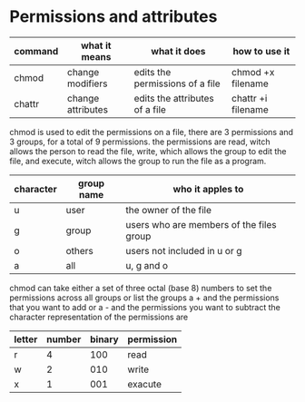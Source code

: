 Permissions and attributes
==========================
command|what it means| what it does|how to use it
-------|-------------|-------------|-------------
chmod  | change modifiers| edits the permissions of a file| chmod +x filename
chattr | change attributes | edits the attributes of a file | chattr +i filename

chmod is used to edit the permissions on a file, there are 3 permissions and 3
groups, for a total of 9 permissions. the permissions are read, witch allows the
person to read the file, write, which allows the group to edit the file, and
execute, witch allows the group to run the file as a program.

character |group name | who it apples to
----------|-----------|-----------
u         |  user     | the owner of the file
g         |  group    | users who are members of the files group
o         |  others   | users not included in u or g
a         |  all      | u, g and o


chmod can take either a set of three octal (base 8) numbers to set the
permissions across all groups or list the groups a + and the permissions that you want to add or
a - and the permissions you want to subtract the character representation of the
permissions are

letter |number| binary | permission
-------|------|--------|-----
r      |4     |100     |read
w      |2     |010     |write
x      |1     |001     |exacute
